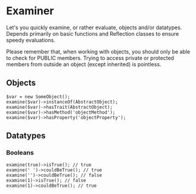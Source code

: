 # Examiner

Let's you quickly examine, or rather evaluate, objects and/or datatypes. Depends primarily on
basic functions and Reflection classes to ensure speedy evaluations.

Please remember that, when working with objects, you should only be able to check for 
PUBLIC members. Trying to access private or protected members from outside an object
(except inherited) is pointless.

## Objects
```
$var = new SomeObject();
examine($var)->instanceOf(AbstractObject);
examine($var)->hasTrait(AbstractObject);
examine($var)->hasMethod('objectMethod');
examine($var)->hasProperty('objectProperty');
```

## Datatypes
### Booleans
```
examine(true)->isTrue(); // true
examine(' ')->couldBeTrue(); // true
examine('')->couldBeTrue(); // false
examine(1)->isTrue(); // false
examine(1)->couldBeTrue(); // true
```